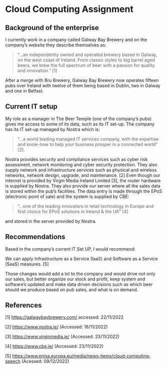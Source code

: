 # Cloud Computing Assignment

## Background of the enterprise 
I currently work in a company called Galway Bay Brewery and on the company’s website they describe themselves as: 
>“…an independently owned and operated brewery based in Galway, on the west coast of Ireland. From classic styles to big barrel aged beers, we brew the full spectrum of beer with a passion for quality and innovation.” [1]

After a merge with Bru Brewery, Galway Bay Brewery now operates fifteen pubs over Ireland with twelve of them being based in Dublin, two in Galway and one in Belfast.

## Current IT setup
My role as a manager in The Beer Temple (one of the company’s pubs) gives me access to some of its data, such as its IT set-up. The company has its IT set-up managed by Nostra which is:
>“…a world leading managed IT services company, with the expertise and know-how to help your business prosper in a connected world” [2]. 

Nostra provides security and compliance services such as cyber risk assessment, network monitoring and cyber security protection. They also supply network and infrastructure services such as physical and wireless networks, network design, upgrade, and maintenance. [2] Even though our internet is provided by Virgin Media Ireland Limited [3], the router hardware is supplied by Nostra. They also provide our server where all the sales data is stored within the pub’s facilities.
The data entry is made through the EPoS (electronic point of sale) and the system is supplied by CBE:
>“…one of the leading innovators in retail technology in Europe and first choice for EPoS solutions in Ireland & the UK” [4] 

and stored in the server provided by Nostra.

## Recommendations
Based in the company’s current IT Set UP, I would recommend:

We can apply Infrastructure as a Service (IaaS) and Software as a Service (SaaS) measures. [5]

Those changes would add a lot to the company and would drive not only our sales, but better organize our stock and profit, keep system and software’s updated and make data driven decisions such as which beer should we produce based on pub sales, and what is on demand.


## References

[1] https://galwaybaybrewery.com/ accessed: 22/11/2022

[2] https://www.nostra.ie/ (Accessed: 16/11/2022)

[3] https://www.virginmedia.ie/ (Accessed: 23/11/2022)

[4] https://www.cbe.ie/ (Accessed: 23/11/2022)

[5] https://www.enisa.europa.eu/media/news-items/cloud-computing-speech (Acessed: 09/12/2022)
